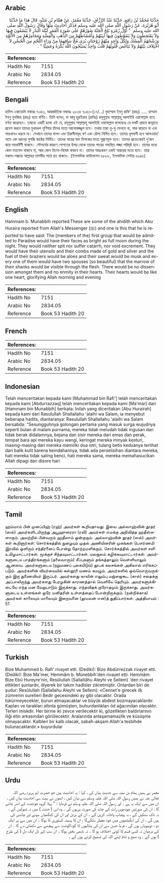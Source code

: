 ## Arabic


<div dir="rtl" lang="ar" style={{fontSize:'larger',backgroundColor:'#f8f9fa',padding:20}}>
حَدَّثَنَا مُحَمَّدُ بْنُ رَافِعٍ، حَدَّثَنَا عَبْدُ الرَّزَّاقِ، حَدَّثَنَا مَعْمَرٌ، عَنْ هَمَّامِ بْنِ مُنَبِّهٍ، قَالَ هَذَا مَا حَدَّثَنَا أَبُو هُرَيْرَةَ، عَنْ رَسُولِ اللَّهِ صلى الله عليه وسلم فَذَكَرَ أَحَادِيثَ مِنْهَا وَقَالَ رَسُولُ اللَّهِ صلى الله عليه وسلم ‏ "‏ أَوَّلُ زُمْرَةٍ تَلِجُ الْجَنَّةَ صُوَرُهُمْ عَلَى صُورَةِ الْقَمَرِ لَيْلَةَ الْبَدْرِ لاَ يَبْصُقُونَ فِيهَا وَلاَ يَمْتَخِطُونَ وَلاَ يَتَغَوَّطُونَ فِيهَا آنِيَتُهُمْ وَأَمْشَاطُهُمْ مِنَ الذَّهَبِ وَالْفِضَّةِ وَمَجَامِرُهُمْ مِنَ الأَلُوَّةِ وَرَشْحُهُمُ الْمِسْكُ وَلِكُلِّ وَاحِدٍ مِنْهُمْ زَوْجَتَانِ يُرَى مُخُّ سَاقِهِمَا مِنْ وَرَاءِ اللَّحْمِ مِنَ الْحُسْنِ لاَ اخْتِلاَفَ بَيْنَهُمْ وَلاَ تَبَاغُضَ قُلُوبُهُمْ قَلْبٌ وَاحِدٌ يُسَبِّحُونَ اللَّهَ بُكْرَةً وَعَشِيًّا ‏"‏ ‏.‏
</div>
<div style={{backgroundColor:'#f8f9fa',padding:20, marginBottom: 10}}><table> <thead> <tr> <th>References:</th> <th></th> </tr> </thead> <tbody><tr><td>Hadith No</td><td>7151</td></tr><tr><td>Arabic No</td><td>2834.05</td></tr><tr><td>Reference</td><td>Book 53 Hadith 20</td></tr></tbody></table></div>

## Bengali


<div dir="ltr" lang="bn" style={{fontSize:'larger',backgroundColor:'#f8f9fa',padding:20}}>
হাদিস একাডেমি নাম্বারঃ ৭০৪৩, আন্তর্জাতিক নাম্বারঃ ২৮৩৪ ৭০৪৩-(১৭/…) মুহাম্মাদ ইবনু রাফি’ (রহঃ) ..... হাম্মাম ইবনু মুনব্বিহ (রহঃ) হতে বর্ণিত। তিনি বলেন, যা আবু হুরাইরাহ (রাযিঃ) রসূলুল্লাহ সাল্লাল্লাহু আলাইহি ওয়াসাল্লাম হতে বর্ণনা করেছেন। তন্মধ্যে একটি হলো এই যে, রসূলুল্লাহ সাল্লাল্লাহু আলাইহি ওয়াসাল্লাম বলেছেনঃ যে দলটি প্রথমে জান্নাতে প্রবেশ করবে তাদের মুখমণ্ডল পূর্ণিমার চাঁদের মতো আলোকজ্জ্বল হবে। তথায় তারা থু-থু ফেলবে না, নাক ঝাড়বে না এবং পায়খানও করবে না। সেখানে তাদের বাসন এবং চিরুনীসমূহ স্বর্ণ এবং রৌপ্য নির্মিত হবে। তাদের ধূপদানী হবে আলওয়াহ’ নামে এক ধরনের সুগন্ধি কাষ্ঠের নির্মিত। তাদের গায়ের ঘাম মিশকের মতো সুঘ্ৰাণযুক্ত হবে। তাদের প্রত্যেকেরই দু’জন করে সহধর্মিণী থাকবে। সৌন্দর্যের কারণে গোশতের উপর থেকে তাদের পায়ের নলাস্থিত মজ্জা পরিদৃষ্ট হবে। তাদের মধ্যে কোন মতভেদ থাকবে না, আর কোন হিংসা-বিদ্বেষ থাকবে না। তাদের অন্তঃকরণ একই অন্তরের মতো হবে। তারা সকাল-সন্ধ্যায় আল্লাহর তাসবীহ পাঠে রত থাকবে। (ইসলামিক ফাউন্ডেশন ৬৮৮৮, ইসলামিক সেন্টার ৬৯৪৫)
</div>
<div style={{backgroundColor:'#f8f9fa',padding:20, marginBottom: 10}}><table> <thead> <tr> <th>References:</th> <th></th> </tr> </thead> <tbody><tr><td>Hadith No</td><td>7151</td></tr><tr><td>Arabic No</td><td>2834.05</td></tr><tr><td>Reference</td><td>Book 53 Hadith 20</td></tr></tbody></table></div>

## English


<div dir="ltr" lang="en" style={{fontSize:'larger',backgroundColor:'#f8f9fa',padding:20}}>
Hammam b. Munabbih reported:These are some of the ahidith which Abu Huraira reported from Allah's Messenger (ﷺ) and one is this that he is reported to have said: The (members of the) first group that would be admitted to Paradise would have their faces as bright as full moon during the night. They would neither spit nor suffer catarrh, nor void excrement. They would have their utensils and their combs made of gold and silver and the fuel of their braziers would be aloes and their sweat would be musk and every one of them would have two spouses (so beautiful) that the marrow of their shanks would be visible through the flesh. There would be no dissension amongst them and no enmity in their hearts. Their hearts would be like one heart, glorifying Allah morning and evening
</div>
<div style={{backgroundColor:'#f8f9fa',padding:20, marginBottom: 10}}><table> <thead> <tr> <th>References:</th> <th></th> </tr> </thead> <tbody><tr><td>Hadith No</td><td>7151</td></tr><tr><td>Arabic No</td><td>2834.05</td></tr><tr><td>Reference</td><td>Book 53 Hadith 20</td></tr></tbody></table></div>

## French


<div dir="ltr" lang="fr" style={{fontSize:'larger',backgroundColor:'#f8f9fa',padding:20}}>

</div>
<div style={{backgroundColor:'#f8f9fa',padding:20, marginBottom: 10}}><table> <thead> <tr> <th>References:</th> <th></th> </tr> </thead> <tbody><tr><td>Hadith No</td><td>7151</td></tr><tr><td>Arabic No</td><td>2834.05</td></tr><tr><td>Reference</td><td>Book 53 Hadith 20</td></tr></tbody></table></div>

## Indonesian


<div dir="ltr" lang="id" style={{fontSize:'larger',backgroundColor:'#f8f9fa',padding:20}}>
Telah menceritakan kepada kami [Muhammad bin Rafi'] telah menceritakan kepada kami [Abdurrazzaq] telah menceritakan kepada kami [Ma'mar] dari [Hammam bin Munabbih] berkata: Inilah yang diceritakan [Abu Hurairah] kepada kami dari Rasulullah Shallallahu 'alaihi wa Salam, ia menyebut beberapa hadits, diantaranya: Rasulullah Shallallahu 'alaihi wa Salam bersabda: "Sesungguhnya golongan pertama yang masuk surga wujudnya seperti bulan di malam purnama, mereka tidak meludah tidak ingusan dan tidak berak didalamnya, bejana dan sisir mereka dari emas dan perak, tempat bara api mereka kayu wangi, keringat mereka minyak kesturi, masing-masing dari mereka memiliki dua istri, tulang betis keduanya terlihat dari balik kulit karena keindahannya, tidak ada perselisihan diantara mereka, hati mereka tidak saling benci, hati mereka sama, mereka memahasucikan Allah dipagi dan disore hari
</div>
<div style={{backgroundColor:'#f8f9fa',padding:20, marginBottom: 10}}><table> <thead> <tr> <th>References:</th> <th></th> </tr> </thead> <tbody><tr><td>Hadith No</td><td>7151</td></tr><tr><td>Arabic No</td><td>2834.05</td></tr><tr><td>Reference</td><td>Book 53 Hadith 20</td></tr></tbody></table></div>

## Tamil


<div dir="ltr" lang="ta" style={{fontSize:'larger',backgroundColor:'#f8f9fa',padding:20}}>
ஹம்மாம் பின் முனப்பிஹ் (ரஹ்) அவர்கள் கூறியதாவது: இவை அல்லாஹ்வின் தூதர் (ஸல்) அவர்களிடமிருந்து அபூஹுரைரா (ரலி) அவர்கள் எமக்கு அறிவித்த ஹதீஸ்களாகும். அவற்றில் பின்வரும் ஹதீஸும் ஒன்றாகும். அல்லாஹ்வின் தூதர் (ஸல்) அவர்கள் கூறினார்கள்: சொர்க்கத்தில் நுழையும் முதல் அணியினரின் முகங்கள் பௌர்ணமி இரவில் ஒளிரும் சந்திரனைப் போன்று தோற்றமளிக்கும். சொர்க்கத்தில் அவர்கள் சளி உமிழமாட்டார்கள். மூக்குச் சிந்தவுமாட்டார்கள். மலஜலம் கழிக்கவுமாட்டார்கள். அவர்களுடைய பாத்திரங்களும் (தலைவாரும்) சீப்புகளும் தங்கத்தாலும் வெள்ளியாலும் ஆனவை. அவர்களுடைய (நறுமணப் புகையிடும்) தூபக் கலசங்கள் அகிலால் எரிக்கப்படும். அவர்களின் வியர்வையில் கஸ்தூரி மணம் கமழும். அவர்களில் ஒவ்வொருவருக்கும் இரு துணைவியர் இருப்பர். அவர்களது காலின் எலும்பு மஜ்ஜைகூட (கால்) சதைக்கு அப்பாலிருந்து அவர்களது பேரழகின் காரணத்தால் வெளியே தெரியும். அவர்களுக்கிடையே எந்த மன வேறுபாடும் இருக்காது. எந்தவிதக் குரோதமும் இருக்காது. அவர்களுடைய உள்ளங்கள் ஒரே மனிதரின் உள்ளத்தைப் போன்றிருக்கும். (நன்றிக்காக) அவர்கள் காலையும் மாலையும் இறைவனை (தூயவன் என)த் துதிப்பார்கள். அத்தியாயம் : 51
</div>
<div style={{backgroundColor:'#f8f9fa',padding:20, marginBottom: 10}}><table> <thead> <tr> <th>References:</th> <th></th> </tr> </thead> <tbody><tr><td>Hadith No</td><td>7151</td></tr><tr><td>Arabic No</td><td>2834.05</td></tr><tr><td>Reference</td><td>Book 53 Hadith 20</td></tr></tbody></table></div>

## Turkish


<div dir="ltr" lang="tr" style={{fontSize:'larger',backgroundColor:'#f8f9fa',padding:20}}>
Bize Muhammed b. Rafi' rivayet etti. (Dediki): Bize Abdürrezzak rivayet etti. (Dediki): Bize Ma'mer, Hemmâm b. Münebbih'den rivayet etti. Hemmâm: Bize Ebû Hureyre'nin, Resûlullah (Sallaltâhu Aleyhi ve Sellem) 'den rivayet ettikleri şunlardır, diyerek bir takım hadîsler zikretmiştir. Onlardan biri de şudur: Resûlullah (Sallallahu Aleyhi ve Sellem): «Cennet'e girecek ilk zümrenin suretleri Bedir gecesindeki ay gibi olacaktır. Orada tükürmeyecekler, burun atmayacaklar ve büyük abdest bozmayacaklardır. Kapları ve tarakları altınla gümüşten, buhurdanlıkları öd ağacından olacaktır. Terleri miskdir. Her birine iki zevce verilecektir ki, gözellikten baldırlarının iliği etin arkasından görülecektir. Aralarında anlaşamamazlik ve küsüşme olmayacaktır. Kalbleri bir kalb olacak, sabah-akşam Allah'a tesbihde bulunacaklardır.» buyurdular
</div>
<div style={{backgroundColor:'#f8f9fa',padding:20, marginBottom: 10}}><table> <thead> <tr> <th>References:</th> <th></th> </tr> </thead> <tbody><tr><td>Hadith No</td><td>7151</td></tr><tr><td>Arabic No</td><td>2834.05</td></tr><tr><td>Reference</td><td>Book 53 Hadith 20</td></tr></tbody></table></div>

## Urdu


<div dir="rtl" lang="ur" style={{fontSize:'larger',backgroundColor:'#f8f9fa',padding:20}}>
معمر نے ہمیں ہمام بن منبہ سے حدیث بیان کی ، کہا : یہ احادیث ہیں جو حضرت ابو ہریرہ رضی اللہ تعالیٰ عنہ نے ہمیں رسول اللہ صلی اللہ علیہ وسلم سے بیان کیں ، انھوں نے بہت سی احادیث بیان کیں ، ان میں سے ایک یہ ہے ۔ اور رسول اللہ صلی اللہ علیہ وسلم نے فرمایا : " پہلا گروہ جوجنت کے اندر جائے گا ، ان کی صورتیں چودھویں رات کے چاند کی صورت پرہوں گی ۔ وہ اس ( جنت ) میں نہ تھوکیں گے ، نہ ناک سنکیں گے ، نہ پیشاب پاخانہ کریں گے ۔ ان کے برتن اور ان کی کنگھیاں سونے اور چاندی کی ہوں گی ، ان کی انگیٹھیوں میں عود معطر سلگےگا ، ان کا پسینہ کستوری کا ہوگا ۔ ان میں سے ہر ایک دو ، دوبیویاں ہوں گی ، فرط حسن سے ان کی پنڈلیوں کا گوداگوشت سے پیچھے سے دکھائی دے گا ۔ ان کے درمیان نہ کسی قسم کا کوئی اختلاف ہو گا ۔ نہ باہمی بغض ہوگا ۔ ان سب کے دل ایک دل ( کی طرح ) ہوں گے ۔ وہ صبح و شام اپنے اللہ کی تسبیح کرتے ہوں گے ۔
</div>
<div style={{backgroundColor:'#f8f9fa',padding:20, marginBottom: 10}}><table> <thead> <tr> <th>References:</th> <th></th> </tr> </thead> <tbody><tr><td>Hadith No</td><td>7151</td></tr><tr><td>Arabic No</td><td>2834.05</td></tr><tr><td>Reference</td><td>Book 53 Hadith 20</td></tr></tbody></table></div>